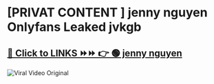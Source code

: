 
 # [PRIVAT CONTENT ] jenny nguyen Onlyfans Leaked jvkgb

## <h2><a href="https://clipsfans.com/jenny_nguyen&ref=git">🔗 Click to LINKS ⏩⏩ 👉 🟢 jenny nguyen </a></h2>

<a href="https://clipsfans.com/jenny_nguyen&ref=git" rel="nofollow" data-target="animated-image.originalLink"><img src="https://i.ibb.co.com/xMMVF88/686577567.gif" alt="Viral Video Original" style="max-width: 100%; display: inline-block;" data-target="animated-image.originalImage"></a>


